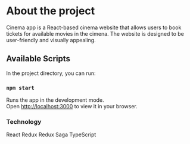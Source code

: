 # About the project
Cinema app is a React-based cinema website that allows users to book tickets for available movies in the cimena. The website is designed to be user-friendly and visually appealing.

## Available Scripts

In the project directory, you can run:

### `npm start`

Runs the app in the development mode.\
Open [http://localhost:3000](http://localhost:3000) to view it in your browser.

### Technology
React
Redux
Redux Saga
TypeScript
